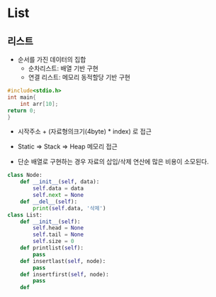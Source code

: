 # List

## 리스트

* 순서를 가진 데이터의 집합
  * 순차리스트: 배열 기반 구현
  * 연결 리스트:  메모리 동적할당 기반 구현

```C
#include<stdio.h>
int main{
    int arr[10];
return 0;
}
```

* 시작주소 + (자료형의크기(4byte) * index) 로 접근

* Static => Stack => Heap 메모리 접근

* 단순 배열로 구현하는 경우 자료의 삽입/삭제 연산에 많은 비용이 소모된다.


```python
class Node:
    def __init__(self, data):
        self.data = data
        self.next = None
    def __del__(self):
        print(self.data, '삭제')
class List:
    def __init__(self):
        self.head = None
        self.tail = None
        self.size = 0
    def printlist(self):
        pass
    def insertlast(self, node):
        pass
    def insertfirst(self, node):
        pass
    def
    
```



  

   